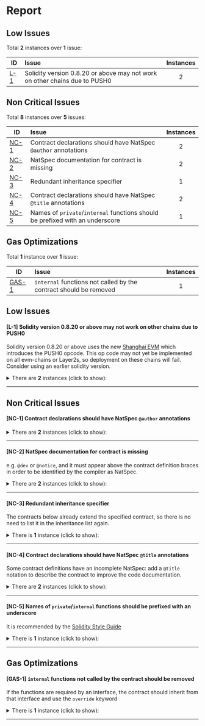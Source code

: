 # Report


## Low Issues


Total <b>2</b> instances over <b>1</b> issue:

|ID|Issue|Instances|
|-|:-|:-:|
| [L-1](#L-1) | Solidity version 0.8.20 or above may not work on other chains due to PUSH0 | 2 |

## Non Critical Issues


Total <b>8</b> instances over <b>5</b> issues:

|ID|Issue|Instances|
|-|:-|:-:|
| [NC-1](#NC-1) | Contract declarations should have NatSpec `@author` annotations | 2 |
| [NC-2](#NC-2) | NatSpec documentation for contract is missing | 2 |
| [NC-3](#NC-3) | Redundant inheritance specifier | 1 |
| [NC-4](#NC-4) | Contract declarations should have NatSpec `@title` annotations | 2 |
| [NC-5](#NC-5) | Names of `private`/`internal` functions should be prefixed with an underscore | 1 |

## Gas Optimizations


Total <b>1</b> instance over <b>1</b> issue:

|ID|Issue|Instances|
|-|:-|:-:|
| [GAS-1](#GAS-1) | `internal` functions not called by the contract should be removed | 1 |

## Low Issues

<a name="L-1"></a> 
#### [L-1] Solidity version 0.8.20 or above may not work on other chains due to PUSH0
Solidity version 0.8.20 or above uses the new [Shanghai EVM](https://blog.soliditylang.org/2023/05/10/solidity-0.8.20-release-announcement/#important-note) which introduces the PUSH0 opcode. This op code may not yet be implemented on all evm-chains or Layer2s, so deployment on these chains will fail. Consider using an earlier solidity version.

<details>
<summary>
There are <b>2</b> instances (click to show):
</summary>

```solidity
File: test.sol

1: pragma solidity ^0.8.9;

```

```solidity
File: test1.sol

1: pragma solidity ^0.8.9;

```

</details>

---


## Non Critical Issues

<a name="NC-1"></a> 
#### [NC-1] Contract declarations should have NatSpec `@author` annotations

<details>
<summary>
There are <b>2</b> instances (click to show):
</summary>

```solidity
File: test.sol

5: contract Initializable {

```

```solidity
File: test1.sol

4: contract test1 {

```

</details>

---

<a name="NC-2"></a> 
#### [NC-2] NatSpec documentation for contract is missing
e.g. `@dev` or `@notice`, and it must appear above the contract definition braces in order to be identified by the compiler as NatSpec.

<details>
<summary>
There are <b>2</b> instances (click to show):
</summary>

```solidity
File: test.sol

5: contract Initializable {

```

```solidity
File: test1.sol

4: contract test1 {

```

</details>

---

<a name="NC-3"></a> 
#### [NC-3] Redundant inheritance specifier
The contracts below already extend the specified contract, so there is no need to list it in the inheritance list again.

<details>
<summary>
There is <b>1</b> instance (click to show):
</summary>

```solidity
File: test.sol

// No need for GameContract to inherit from Initializable, Governor is already inherited from Initializable
11: contract GameContract is Governor , Initializable {

```

</details>

---

<a name="NC-4"></a> 
#### [NC-4] Contract declarations should have NatSpec `@title` annotations
Some contract definitions have an incomplete NatSpec: add a `@title` notation to describe the contract to improve the code documentation.

<details>
<summary>
There are <b>2</b> instances (click to show):
</summary>

```solidity
File: test.sol

5: contract Initializable {

```

```solidity
File: test1.sol

4: contract test1 {

```

</details>

---

<a name="NC-5"></a> 
#### [NC-5] Names of `private`/`internal` functions should be prefixed with an underscore
It is recommended by the [Solidity Style Guide](https://docs.soliditylang.org/en/v0.8.20/style-guide.html#underscore-prefix-for-non-external-functions-and-variables)

<details>
<summary>
There is <b>1</b> instance (click to show):
</summary>

```solidity
File: test1.sol

5: 	function test() internal view returns(uint256) {

```

</details>

---


## Gas Optimizations

<a name="GAS-1"></a> 
#### [GAS-1] `internal` functions not called by the contract should be removed
If the functions are required by an interface, the contract should inherit from that interface and use the `override` keyword

<details>
<summary>
There is <b>1</b> instance (click to show):
</summary>

```solidity
File: test1.sol

5: 	function test() internal view returns(uint256) {

```

</details>

---

